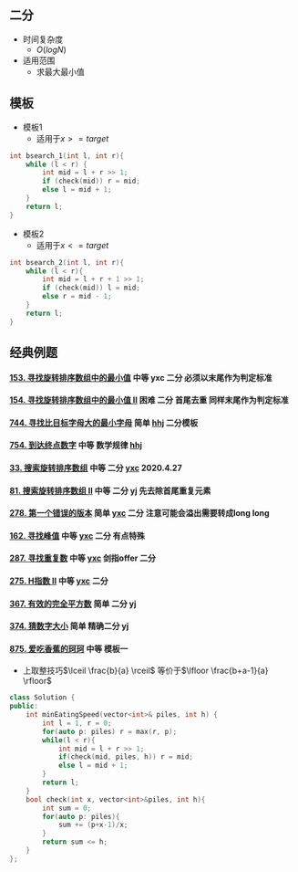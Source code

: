 ## 二分

-   时间复杂度
    -   $O(logN)$
-   适用范围
    -   求最大最小值

## 模板

-   模板1
    -   适用于$x >= target$

```cpp
int bsearch_1(int l, int r){
    while (l < r) {
        int mid = l + r >> 1;
        if (check(mid)) r = mid;
        else l = mid + 1;
    }
    return l;
}
```

-   模板2
    -   适用于$x <= target$

```cpp
int bsearch_2(int l, int r){
    while (l < r){
        int mid = l + r + 1 >> 1;
        if (check(mid)) l = mid;
        else r = mid - 1;
    }
    return l;
}
```



## 经典例题

#### [153. 寻找旋转排序数组中的最小值](https://leetcode-cn.com/problems/find-minimum-in-rotated-sorted-array/) 中等 yxc 二分 必须以末尾作为判定标准 

#### [154. 寻找旋转排序数组中的最小值 II](https://leetcode-cn.com/problems/find-minimum-in-rotated-sorted-array-ii/) 困难 二分 首尾去重 同样末尾作为判定标准

#### [744. 寻找比目标字母大的最小字母](https://leetcode-cn.com/problems/find-smallest-letter-greater-than-target/) 简单 [hhj](https://www.bilibili.com/video/av31808790) 二分模板

#### [754. 到达终点数字](https://leetcode-cn.com/problems/reach-a-number/) 中等 数学规律 [hhj](https://www.bilibili.com/video/av31621072) 

#### [33. 搜索旋转排序数组](https://leetcode-cn.com/problems/search-in-rotated-sorted-array/) 中等 二分 [yxc](https://www.bilibili.com/video/av59202632)  2020.4.27

#### [81. 搜索旋转排序数组 II](https://leetcode-cn.com/problems/search-in-rotated-sorted-array-ii/) 中等 二分 yj 先去除首尾重复元素

#### [278. 第一个错误的版本](https://leetcode-cn.com/problems/first-bad-version/) 简单 [yxc](https://www.bilibili.com/video/av59202632) 二分 注意可能会溢出需要转成long long

#### [162. 寻找峰值](https://leetcode-cn.com/problems/find-peak-element/) 中等 [yxc](https://www.bilibili.com/video/av59202632) 二分 有点特殊

#### [287. 寻找重复数](https://leetcode-cn.com/problems/find-the-duplicate-number/) 中等 [yxc](https://www.bilibili.com/video/av59202632) 剑指offer 二分 

#### [275. H指数 II](https://leetcode-cn.com/problems/h-index-ii/) 中等 [yxc](https://www.bilibili.com/video/av59202632) 二分

#### [367. 有效的完全平方数](https://leetcode-cn.com/problems/valid-perfect-square/) 简单 二分 yj

#### [374. 猜数字大小](https://leetcode-cn.com/problems/guess-number-higher-or-lower/) 简单 精确二分 yj

#### [875. 爱吃香蕉的珂珂](https://leetcode-cn.com/problems/koko-eating-bananas/) 中等 模板一

-   上取整技巧$\lceil \frac{b}{a} \rceil$ 等价于$\lfloor \frac{b+a-1}{a} \rfloor$

```cpp
class Solution {
public:
    int minEatingSpeed(vector<int>& piles, int h) {
        int l = 1, r = 0;
        for(auto p: piles) r = max(r, p);
        while(l < r){
            int mid = l + r >> 1;
            if(check(mid, piles, h)) r = mid;
            else l = mid + 1;
        }
        return l;
    }
    bool check(int x, vector<int>&piles, int h){
        int sum = 0;
        for(auto p: piles){
            sum += (p+x-1)/x;
        }
        return sum <= h;
    }
};
```

